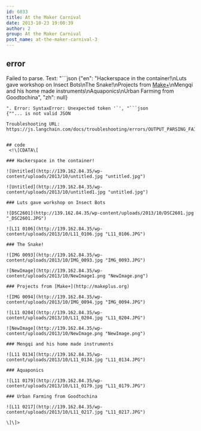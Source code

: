 ```yaml
---
id: 6033
title: At the Maker Carnival
date: 2013-10-23 19:00:39
author: 2
group: At the Maker Carnival
post_name: at-the-maker-carnival-3
---
```


## error
Failed to parse. Text: "```json
{"en": "Hackerspace in the container!\nLuts gave workshop on Insect Bots\nThe Snake!\nProjects from [Make+](http://makeplus.org)\nMengqi and his home made instruments\nAquaponics\nUrban Farming from Goodtochina", "zh": null}
```
". Error: SyntaxError: Unexpected token '`', "```json
{""... is not valid JSON

Troubleshooting URL: https://js.langchain.com/docs/troubleshooting/errors/OUTPUT_PARSING_FAILURE/


## code
 <!\[CDATA\[

### Hackerspace in the container!

![Untitled](http://139.162.84.35/wp-content/uploads/2013/10/untitled.jpg "untitled.jpg")

![Untitled](http://139.162.84.35/wp-content/uploads/2013/10/untitled1.jpg "untitled.jpg")

### Luts gave workshop on Insect Bots

![DSC2601](http://139.162.84.35/wp-content/uploads/2013/10/DSC2601.jpg "_DSC2601.JPG")

![L11 0106](http://139.162.84.35/wp-content/uploads/2013/10/L11_0106.jpg "L11_0106.JPG")

### The Snake!

![IMG 0093](http://139.162.84.35/wp-content/uploads/2013/10/IMG_0093.jpg "IMG_0093.JPG")

![NewImage](http://139.162.84.35/wp-content/uploads/2013/10/NewImage1.png "NewImage.png")

### Projects from [Make+](http://makeplus.org)

![IMG 0094](http://139.162.84.35/wp-content/uploads/2013/10/IMG_0094.jpg "IMG_0094.JPG")

![L11 0204](http://139.162.84.35/wp-content/uploads/2013/10/L11_0204.jpg "L11_0204.JPG")

![NewImage](http://139.162.84.35/wp-content/uploads/2013/10/NewImage.png "NewImage.png")

### Mengqi and his home made instruments

![L11 0134](http://139.162.84.35/wp-content/uploads/2013/10/L11_0134.jpg "L11_0134.JPG")

### Aquaponics

![L11 0179](http://139.162.84.35/wp-content/uploads/2013/10/L11_0179.jpg "L11_0179.JPG")

### Urban Farming from Goodtochina

![L11 0217](http://139.162.84.35/wp-content/uploads/2013/10/L11_0217.jpg "L11_0217.JPG")

\]\]> 
